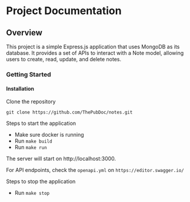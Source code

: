 # Project Documentation

## Overview

This project is a simple Express.js application that uses MongoDB as its database. It provides a set of APIs to interact with a Note model, allowing users to create, read, update, and delete notes.

### Getting Started

#### Installation

Clone the repository

```
git clone https://github.com/ThePubDoc/notes.git
```

Steps to start the application

- Make sure docker is running
- Run `make build`
- Run `make run`

The server will start on http://localhost:3000.

For API endpoints, check the `openapi.yml` on `https://editor.swagger.io/`

Steps to stop the application

- Run `make stop`
